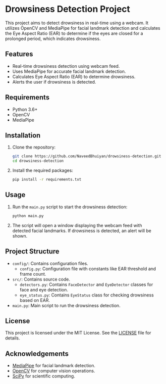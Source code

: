 # Drowsiness Detection Project

This project aims to detect drowsiness in real-time using a webcam. It utilizes OpenCV and MediaPipe for facial landmark detection and calculates the Eye Aspect Ratio (EAR) to determine if the eyes are closed for a prolonged period, which indicates drowsiness.

## Features

- Real-time drowsiness detection using webcam feed.
- Uses MediaPipe for accurate facial landmark detection.
- Calculates Eye Aspect Ratio (EAR) to determine drowsiness.
- Alerts the user if drowsiness is detected.

## Requirements

- Python 3.6+
- OpenCV
- MediaPipe

## Installation

1. Clone the repository:

    ```bash
    git clone https://github.com/NaveedBhuiyan/drowsiness-detection.git
    cd drowsiness-detection
    ```

2. Install the required packages:

    ```bash
    pip install -r requirements.txt
    ```

## Usage

1. Run the `main.py` script to start the drowsiness detection:

    ```bash
    python main.py
    ```

2. The script will open a window displaying the webcam feed with detected facial landmarks. If drowsiness is detected, an alert will be shown.

## Project Structure

- `config/`: Contains configuration files.
  - `config.py`: Configuration file with constants like EAR threshold and frame count.
- `src/`: Contains source code.
  - `detectors.py`: Contains `FaceDetector` and `EyeDetector` classes for face and eye detection.
  - `eye_status.py`: Contains `EyeStatus` class for checking drowsiness based on EAR.
- `main.py`: Main script to run the drowsiness detection.

## License

This project is licensed under the MIT License. See the [LICENSE](LICENSE) file for details.

## Acknowledgements

- [MediaPipe](https://google.github.io/mediapipe/) for facial landmark detection.
- [OpenCV](https://opencv.org/) for computer vision operations.
- [SciPy](https://www.scipy.org/) for scientific computing.


